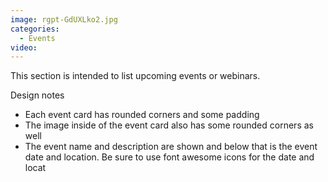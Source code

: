 ```yaml
---
image: rgpt-GdUXLko2.jpg
categories:
  - Events
video:
---
```

This section is intended to list upcoming events or webinars.

Design notes
* Each event card has rounded corners and some padding
* The image inside of the event card also has some rounded corners as well
* The event name and description are shown and below that is the event date and location. Be sure to use font awesome icons for the date and locat